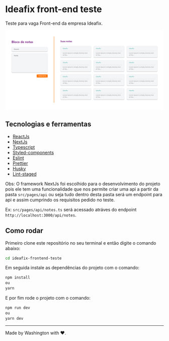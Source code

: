 # Ideafix front-end teste

Teste para vaga Front-end da empresa Ideafix.

<img src="/public/cover.png" alt="Cover project image" />

## Tecnologias e ferramentas

- [ReactJs](https://reactjs.org)
- [NextJs](https://nextjs.org)
- [Typescript](https://www.typescriptlang.org)
- [Styled-components](https://styled-components.com)
- [Eslint](https://eslint.org)
- [Prettier](https://prettier.io)
- [Husky](https://typicode.github.io/husky/#/)
- [Lint-staged](https://github.com/okonet/lint-staged)

Obs: O framework NextJs foi escolhido para o desenvolvimento do projeto pois ele tem uma funcionalidade que nos permite criar uma api a partir da pasta `src/pages/api` ou seja tudo dentro desta pasta será um endpoint para api e assim cumprindo os requisitos pedido no teste.

Ex: `src/pages/api/notes.ts` será acessado atráves do endpoint `http://localhost:3000/api/notes`.

## Como rodar

Primeiro clone este repositório no seu terminal e então digite o comando abaixo:

```bash
cd ideafix-frontend-teste
```

Em seguida instale as dependências do projeto com o comando:

```bash
npm install
ou
yarn
```

E por fim rode o projeto com o comando:

```bash
npm run dev
ou
yarn dev
```

---

Made by Washington with ❤️.
